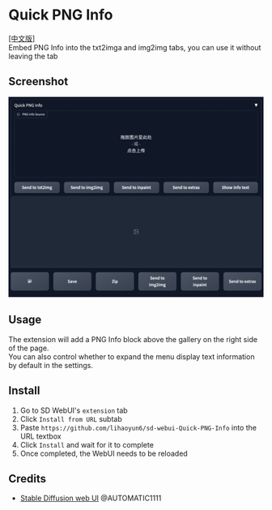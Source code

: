 # Quick PNG Info
[[中文版]](./README_zh.md)  
Embed PNG Info into the txt2imga and img2img tabs, you can use it without leaving the tab    

## Screenshot
<img src="./images/ui.jpg"/>  

## Usage
The extension will add a PNG Info block above the gallery on the right side of the page.  
You can also control whether to expand the menu display text information by default in the settings.

## Install
1. Go to SD WebUI's `extension` tab
2. Click `Install from URL` subtab
3. Paste `https://github.com/lihaoyun6/sd-webui-Quick-PNG-Info` into the URL textbox
4. Click `Install` and wait for it to complete
5. Once completed, the WebUI needs to be reloaded

## Credits
- [Stable Diffusion web UI](https://github.com/AUTOMATIC1111/stable-diffusion-webui) @AUTOMATIC1111  
